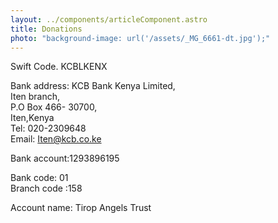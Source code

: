 ```yaml
---
layout: ../components/articleComponent.astro
title: Donations
photo: "background-image: url('/assets/_MG_6661-dt.jpg');"
---
```


Swift Code. KCBLKENX

Bank address: KCB Bank Kenya Limited,  
Iten branch,  
P.O Box 466- 30700,  
Iten,Kenya  
Tel: 020-2309648  
Email: Iten@kcb.co.ke  

Bank account:1293896195

Bank code: 01  
Branch code :158

Account name: Tirop Angels Trust